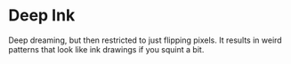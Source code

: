 # Deep Ink

Deep dreaming, but then restricted to just flipping pixels. It results in weird patterns that look like ink drawings if you squint a bit.

